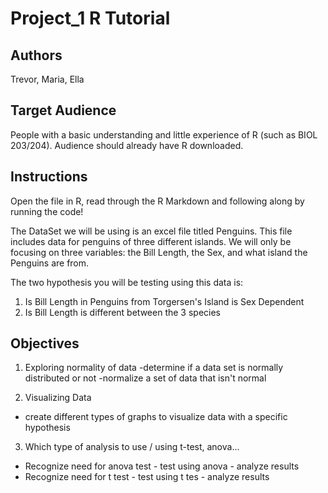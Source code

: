 # Project_1 R Tutorial

## Authors

Trevor, Maria, Ella 

## Target Audience

People with a basic understanding and little experience of R (such as BIOL 203/204). Audience should already have R downloaded.

## Instructions

Open the file in R, read through the R Markdown and following along by running the code!

The DataSet we will be using is an excel file titled Penguins. This file includes data for penguins of three different islands. We will only be focusing on three variables: the Bill Length, the Sex, and what island the Penguins are from.

The two hypothesis you will be testing using this data is:
1. Is Bill Length in Penguins from Torgersen's Island is Sex Dependent
2. Is Bill Length is different between the 3 species


## Objectives

1. Exploring normality of data
-determine if a data set is normally distributed or not
-normalize a set of data that isn't normal

2. Visualizing Data 
- create different types of graphs to visualize data with a specific hypothesis

3. Which type of analysis to use / using t-test, anova...
- Recognize need for anova test - test using anova - analyze results
- Recognize need for t test - test using t tes - analyze results
